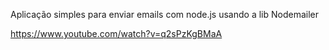 Aplicação simples para enviar emails com node.js usando a lib Nodemailer

https://www.youtube.com/watch?v=q2sPzKgBMaA